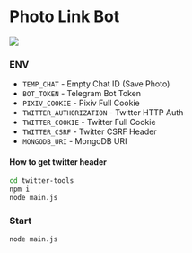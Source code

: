 # Photo Link Bot

![](https://img.shields.io/badge/NodeJS-v20-green)

### ENV
- `TEMP_CHAT` - Empty Chat ID (Save Photo)
- `BOT_TOKEN` - Telegram Bot Token
- `PIXIV_COOKIE` - Pixiv Full Cookie
- `TWITTER_AUTHORIZATION` - Twitter HTTP Auth
- `TWITTER_COOKIE` - Twitter Full Cookie
- `TWITTER_CSRF` - Twitter CSRF Header
- `MONGODB_URI` - MongoDB URI

#### How to get twitter header

```bash
cd twitter-tools
npm i
node main.js
```

### Start
```bash
node main.js
```